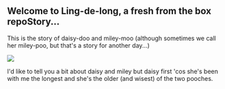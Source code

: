 ## Welcome to Ling-de-long, a fresh from the box repoStory...

This is the story of daisy-doo and miley-moo (although sometimes we call her miley-poo, but that's a story for another day...)

<img src="images/DM1.png">

I'd like to tell you a bit about daisy and miley but daisy first 'cos she's been with me the longest and she's the older (and wisest) of the two pooches.



```
